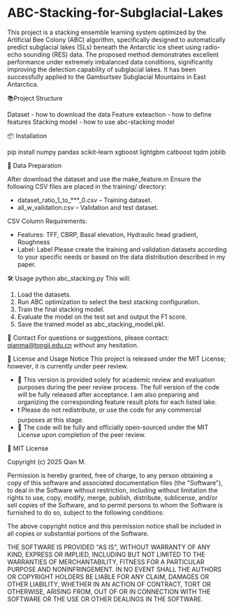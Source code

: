 # ABC-Stacking-for-Subglacial-Lakes
This project is a stacking ensemble learning system optimized by the Artificial Bee Colony (ABC) algorithm, specifically designed to automatically predict subglacial lakes (SLs) beneath the Antarctic ice sheet using radio-echo sounding (RES) data. The proposed method demonstrates excellent performance under extremely imbalanced data conditions, significantly improving the detection capability of subglacial lakes. It has been successfully applied to the Gamburtsev Subglacial Mountains in East Antarctica.

📚Project Structure

Dataset - how to download the data
Feature exteaction - how to define features
Stacking model - how to use abc-stacking model 

📦 Installation

pip install numpy pandas scikit-learn xgboost lightgbm catboost tqdm joblib

📂 Data Preparation

After download the dataset and use the make_feature.m
Ensure the following CSV files are placed in the training/ directory:
- dataset_ratio_1_to_***_0.csv – Training dataset. 
- all_w_validation.csv – Validation and test dataset.
  
CSV Column Requirements:
- Features: TFF, CBRP, Basal elevation, Hydraulic head gradient, Roughness
- Label: Label
Please create the training and validation datasets according to your specific needs or based on the data distribution described in my paper. 

🛠 Usage
python abc_stacking.py
This will:
1. Load the datasets.
2. Run ABC optimization to select the best stacking configuration.
3. Train the final stacking model.
4. Evaluate the model on the test set and output the F1 score.
5. Save the trained model as abc_stacking_model.pkl.
   
📧 Contact
For questions or suggestions, please contact: qianma@tongji.edu.cn without any hesitation.

📄 License and Usage Notice
This project is released under the MIT License; however, it is currently under peer review.
- 📖 This version is provided solely for academic review and evaluation purposes during the peer review process. The full version of the code will be fully released after acceptance.
I am also preparing and organizing the corresponding feature result plots for each listed lake. 
- ❗ Please do not  redistribute, or use the code for any commercial purposes at this stage.
- 📅 The code will be fully and officially open-sourced under the MIT License upon completion of the peer review.
  
📜 MIT License

Copyright (c) 2025 Qian M.

Permission is hereby granted, free of charge, to any person obtaining a copy
of this software and associated documentation files (the "Software"), to deal
in the Software without restriction, including without limitation the rights 
to use, copy, modify, merge, publish, distribute, sublicense, and/or sell 
copies of the Software, and to permit persons to whom the Software is 
furnished to do so, subject to the following conditions:

The above copyright notice and this permission notice shall be included in 
all copies or substantial portions of the Software.

THE SOFTWARE IS PROVIDED "AS IS", WITHOUT WARRANTY OF ANY KIND, EXPRESS OR 
IMPLIED, INCLUDING BUT NOT LIMITED TO THE WARRANTIES OF MERCHANTABILITY, 
FITNESS FOR A PARTICULAR PURPOSE AND NONINFRINGEMENT. IN NO EVENT SHALL THE 
AUTHORS OR COPYRIGHT HOLDERS BE LIABLE FOR ANY CLAIM, DAMAGES OR OTHER 
LIABILITY, WHETHER IN AN ACTION OF CONTRACT, TORT OR OTHERWISE, ARISING 
FROM, OUT OF OR IN CONNECTION WITH THE SOFTWARE OR THE USE OR OTHER DEALINGS 
IN THE SOFTWARE.

